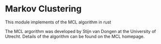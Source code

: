 # Markov Clustering

This module implements of the MCL algorithm in rust

The MCL argorithm was developed by Stijn van Dongen at the University of Utrecht. Details of the algorithm can be found on the MCL homepage.